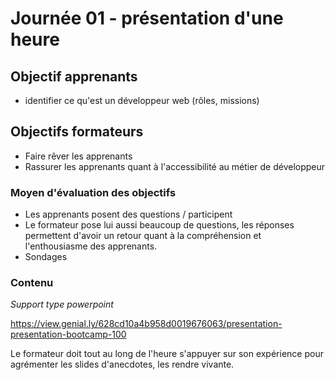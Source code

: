 # Journée 01 - présentation d'une heure

## Objectif apprenants

- identifier ce qu'est un développeur web (rôles, missions)

## Objectifs formateurs

- Faire rêver les apprenants
- Rassurer les apprenants quant à l'accessibilité au métier de développeur

### Moyen d'évaluation des objectifs

- Les apprenants posent des questions / participent
- Le formateur pose lui aussi beaucoup de questions, les réponses permettent d'avoir un retour quant à la compréhension et l'enthousiasme des apprenants.
- Sondages


### Contenu

*Support type powerpoint*

<https://view.genial.ly/628cd10a4b958d0019676063/presentation-presentation-bootcamp-100>

Le formateur doit tout au long de l'heure s'appuyer sur son expérience pour agrémenter les slides d'anecdotes, les rendre vivante.